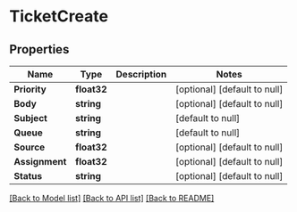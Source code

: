# TicketCreate

## Properties
Name | Type | Description | Notes
------------ | ------------- | ------------- | -------------
**Priority** | **float32** |  | [optional] [default to null]
**Body** | **string** |  | [optional] [default to null]
**Subject** | **string** |  | [default to null]
**Queue** | **string** |  | [default to null]
**Source** | **float32** |  | [optional] [default to null]
**Assignment** | **float32** |  | [optional] [default to null]
**Status** | **string** |  | [optional] [default to null]

[[Back to Model list]](../README.md#documentation-for-models) [[Back to API list]](../README.md#documentation-for-api-endpoints) [[Back to README]](../README.md)


